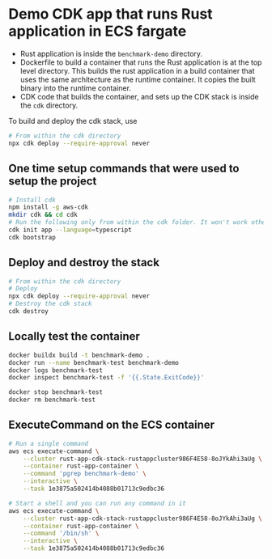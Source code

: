 # Demo CDK app that runs Rust application in ECS fargate

* Rust application is inside the `benchmark-demo` directory.
* Dockerfile to build a container that runs the Rust application is at the top level directory. This builds the rust application in a build container that uses the same architecture as the runtime container. It copies the built binary into the runtime container.
* CDK code that builds the container, and sets up the CDK stack is inside the `cdk` directory.

To build and deploy the cdk stack, use

```bash
# From within the cdk directory
npx cdk deploy --require-approval never
```

## One time setup commands that were used to setup the project

```bash
# Install cdk
npm install -g aws-cdk
mkdir cdk && cd cdk
# Run the following only from within the cdk folder. It won't work otherwise.
cdk init app --language=typescript
cdk bootstrap
```

## Deploy and destroy the stack

```bash
# From within the cdk directory
# Deploy
npx cdk deploy --require-approval never
# Destroy the cdk stack
cdk destroy
```

## Locally test the container

```bash
docker buildx build -t benchmark-demo .
docker run --name benchmark-test benchmark-demo
docker logs benchmark-test
docker inspect benchmark-test -f '{{.State.ExitCode}}'

docker stop benchmark-test
docker rm benchmark-test
```

## ExecuteCommand on the ECS container

```bash
# Run a single command
aws ecs execute-command \
    --cluster rust-app-cdk-stack-rustappcluster986F4E58-8oJYkAhi3aUg \
    --container rust-app-container \
    --command 'pgrep benchmark-demo' \
    --interactive \
    --task 1e3875a502414b4088b01713c9edbc36

# Start a shell and you can run any command in it
aws ecs execute-command \
    --cluster rust-app-cdk-stack-rustappcluster986F4E58-8oJYkAhi3aUg \
    --container rust-app-container \
    --command '/bin/sh' \
    --interactive \
    --task 1e3875a502414b4088b01713c9edbc36
```
